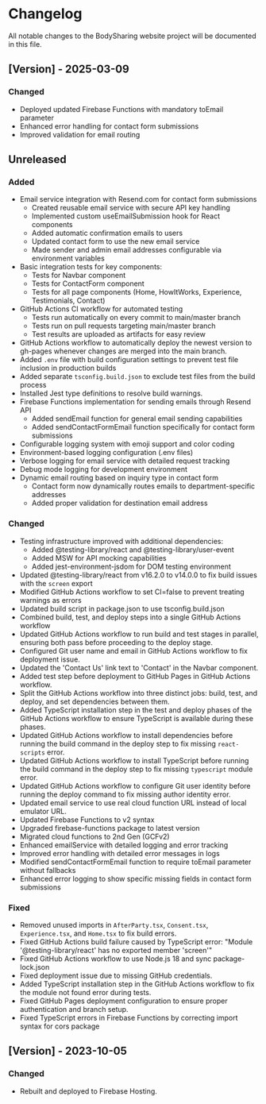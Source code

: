 # Changelog

All notable changes to the BodySharing website project will be documented in this file.

## [Version] - 2025-03-09
### Changed
- Deployed updated Firebase Functions with mandatory toEmail parameter
- Enhanced error handling for contact form submissions
- Improved validation for email routing

## Unreleased

### Added
- Email service integration with Resend.com for contact form submissions
  - Created reusable email service with secure API key handling
  - Implemented custom useEmailSubmission hook for React components
  - Added automatic confirmation emails to users
  - Updated contact form to use the new email service
  - Made sender and admin email addresses configurable via environment variables
- Basic integration tests for key components:
  - Tests for Navbar component
  - Tests for ContactForm component
  - Tests for all page components (Home, HowItWorks, Experience, Testimonials, Contact)
- GitHub Actions CI workflow for automated testing
  - Tests run automatically on every commit to main/master branch
  - Tests run on pull requests targeting main/master branch
  - Test results are uploaded as artifacts for easy review
- GitHub Actions workflow to automatically deploy the newest version to gh-pages whenever changes are merged into the main branch.
- Added `.env` file with build configuration settings to prevent test file inclusion in production builds
- Added separate `tsconfig.build.json` to exclude test files from the build process
- Installed Jest type definitions to resolve build warnings.
- Firebase Functions implementation for sending emails through Resend API
  - Added sendEmail function for general email sending capabilities
  - Added sendContactFormEmail function specifically for contact form submissions
- Configurable logging system with emoji support and color coding
- Environment-based logging configuration (.env files)
- Verbose logging for email service with detailed request tracking
- Debug mode logging for development environment
- Dynamic email routing based on inquiry type in contact form
  - Contact form now dynamically routes emails to department-specific addresses
  - Added proper validation for destination email address

### Changed
- Testing infrastructure improved with additional dependencies:
  - Added @testing-library/react and @testing-library/user-event
  - Added MSW for API mocking capabilities
  - Added jest-environment-jsdom for DOM testing environment
- Updated @testing-library/react from v16.2.0 to v14.0.0 to fix build issues with the `screen` export
- Modified GitHub Actions workflow to set CI=false to prevent treating warnings as errors
- Updated build script in package.json to use tsconfig.build.json
- Combined build, test, and deploy steps into a single GitHub Actions workflow
- Updated GitHub Actions workflow to run build and test stages in parallel, ensuring both pass before proceeding to the deploy stage.
- Configured Git user name and email in GitHub Actions workflow to fix deployment issue.
- Updated the 'Contact Us' link text to 'Contact' in the Navbar component.
- Added test step before deployment to GitHub Pages in GitHub Actions workflow.
- Split the GitHub Actions workflow into three distinct jobs: build, test, and deploy, and set dependencies between them.
- Added TypeScript installation step in the test and deploy phases of the GitHub Actions workflow to ensure TypeScript is available during these phases.
- Updated GitHub Actions workflow to install dependencies before running the build command in the deploy step to fix missing `react-scripts` error.
- Updated GitHub Actions workflow to install TypeScript before running the build command in the deploy step to fix missing `typescript` module error.
- Updated GitHub Actions workflow to configure Git user identity before running the deploy command to fix missing author identity error.
- Updated email service to use real cloud function URL instead of local emulator URL.
- Updated Firebase Functions to v2 syntax
- Upgraded firebase-functions package to latest version
- Migrated cloud functions to 2nd Gen (GCFv2)
- Enhanced emailService with detailed logging and error tracking
- Improved error handling with detailed error messages in logs
- Modified sendContactFormEmail function to require toEmail parameter without fallbacks
- Enhanced error logging to show specific missing fields in contact form submissions

### Fixed
- Removed unused imports in `AfterParty.tsx`, `Consent.tsx`, `Experience.tsx`, and `Home.tsx` to fix build errors.
- Fixed GitHub Actions build failure caused by TypeScript error: "Module '@testing-library/react' has no exported member 'screen'"
- Fixed GitHub Actions workflow to use Node.js 18 and sync package-lock.json
- Fixed deployment issue due to missing GitHub credentials.
- Added TypeScript installation step in the GitHub Actions workflow to fix the module not found error during tests.
- Fixed GitHub Pages deployment configuration to ensure proper authentication and branch setup.
- Fixed TypeScript errors in Firebase Functions by correcting import syntax for cors package

## [Version] - 2023-10-05
### Changed
- Rebuilt and deployed to Firebase Hosting.

